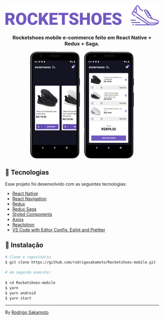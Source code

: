 <h1 align="center">
  <img src=".github/logo.svg" alt="Logo GoStack"/>
</h1>

<h3 align="center">Rocketshoes mobile e-commerce feito em React Native + Redux + Saga.
</h3>

<p align="center">
<img src=".github/home.png" height="350px" style="margin-right: 10px"/>
<img src=".github/cart.png" height="350px"/>
</p>

## 🚀 Tecnologias

Esse projeto foi desenvolvido com as seguintes tecnologias:

- [React Native](https://reactnative.dev/)
- [React Navigation](https://reactnavigation.org/)
- [Redux](https://redux.js.org/)
- [Redux Saga](https://redux-saga.js.org/)
- [Styled Components](https://styled-components.com/)
- [Axios](https://github.com/axios/axios)
- [Reactotron](https://infinite.red/reactotron)
- [VS Code with Editor Config, Eslint and Prettier]()

## 💾 Instalação

```bash
# Clone o repositório
$ git clone https://github.com/rodrigosakamoto/Rocketshoes-mobile.git

# em seguida execute:

$ cd Rocketshoes-mobile
$ yarn
$ yarn android
$ yarn start
```
---
By [Rodrigo Sakamoto](https://www.linkedin.com/in/rodrigo-sakamoto/)
